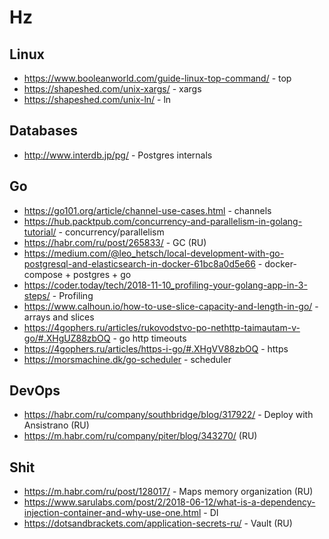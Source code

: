 # Hz

## Linux
- https://www.booleanworld.com/guide-linux-top-command/ - top
- https://shapeshed.com/unix-xargs/ - xargs
- https://shapeshed.com/unix-ln/ - ln

## Databases
- http://www.interdb.jp/pg/ - Postgres internals

## Go
- https://go101.org/article/channel-use-cases.html - channels
- https://hub.packtpub.com/concurrency-and-parallelism-in-golang-tutorial/ - concurrency/parallelism
- https://habr.com/ru/post/265833/ - GC (RU)
- https://medium.com/@leo_hetsch/local-development-with-go-postgresql-and-elasticsearch-in-docker-61bc8a0d5e66 - docker-compose + postgres + go
- https://coder.today/tech/2018-11-10_profiling-your-golang-app-in-3-steps/ - Profiling
- https://www.calhoun.io/how-to-use-slice-capacity-and-length-in-go/ - arrays and slices
- https://4gophers.ru/articles/rukovodstvo-po-nethttp-taimautam-v-go/#.XHgUZ88zbOQ - go http timeouts
- https://4gophers.ru/articles/https-i-go/#.XHgVV88zbOQ - https
- https://morsmachine.dk/go-scheduler - scheduler

## DevOps
- https://habr.com/ru/company/southbridge/blog/317922/ - Deploy with Ansistrano (RU)
- https://m.habr.com/ru/company/piter/blog/343270/ (RU)

## Shit
- https://m.habr.com/ru/post/128017/ - Maps memory organization (RU)
- https://www.sarulabs.com/post/2/2018-06-12/what-is-a-dependency-injection-container-and-why-use-one.html - DI
- https://dotsandbrackets.com/application-secrets-ru/ - Vault (RU)


